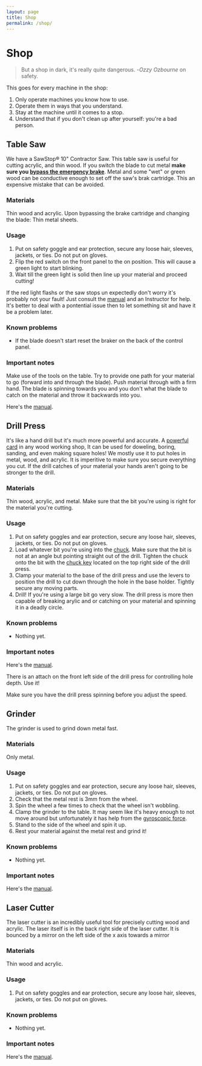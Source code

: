 ```yaml
---
layout: page
title: Shop
permalink: /shop/
---
```


# Shop

> But a shop in dark, it's really quite dangerous.
> -*Ozzy Ozbourne* on safety.

This goes for every machine in the shop: 

1. Only operate machines you know how to use.
2. Operate them in ways that you understand.
3. Stay at the machine until it comes to a stop.
4. Understand that if you don't clean up after yourself: you're a bad person.

## Table Saw

We have a SawStop® 10" Contractor Saw. This table saw is useful for cutting acrylic, and thin wood. If you switch the blade to cut metal **make sure you [bypass the emergency brake](https://www.youtube.com/watch?v=k4WKuStm_ts)**. Metal and some "wet" or green wood can be conductive enough to set off the saw's brak cartridge. This an expensive mistake that can be avoided.

### Materials

Thin wood and acrylic. Upon bypassing the brake cartridge and changing the blade: Thin metal sheets.

### Usage

1. Put on safety goggle and ear protection, secure any loose hair, sleeves, jackets, or ties. Do not put on gloves.
2. Flip the red switch on the front panel to the on position. This will cause a green light to start blinking.
3. Wait till the green light is solid then line up your material and proceed cutting!

If the red light flashs or the saw stops un expectedly don't worry it's probably not your fault! Just consult the [manual](https://www.sawstop.com/images/uploads/manuals/Manual_CNS.pdf) and an Instructor for help. It's better to deal with a pontential issue then to let something sit and have it be a problem later.

### Known problems

* If the blade doesn't start reset the braker on the back of the control panel.

### Important notes

Make use of the tools on the table. Try to provide one path for your material to go (forward into and through the blade). Push material through with a firm hand. The blade is spinning towards you and you don't what the blade to catch on the material and throw it backwards into you.

Here's the [manual](https://www.sawstop.com/images/uploads/manuals/Manual_CNS.pdf).

## Drill Press

It's like a hand drill but it's much more powerful and accurate. A [powerful card](https://www.thesprucecrafts.com/using-a-drill-press-for-woodworking-3537027) in any wood working shop, It can be used for doweling, boring, sanding, and even making square holes! We mostly use it to put holes in metal, wood, and acrylic. It is imperitive to make sure you secure everything you cut. If the drill catches of your material your hands aren't going to be stronger to the drill.

### Materials

Thin wood, acrylic, and metal. Make sure that the bit you're using is right for the material you're cutting. 

### Usage

1. Put on safety goggles and ear protection, secure any loose hair, sleeves, jackets, or ties. Do not put on gloves.
2. Load whatever bit you're using into the [chuck](https://en.wikipedia.org/wiki/Chuck_(engineering)). Make sure that the bit is not at an angle but pointing straight out of the drill. Tighten the chuck onto the bit with the [chuck key](http://www.abmtools.com/product/drill-chuck-keys/) located on the top right side of the drill press.
3. Clamp your material to the base of the drill press and use the levers to position the drill to cut down through the hole in the base holder. Tightly secure any moving parts.
4. Drill! If you're using a large bit go very slow. The drill press is more then capable of breaking arylic and or catching on your material and spinning it in a deadly circle.

### Known problems

* Nothing yet.

### Important notes

Here's the [manual](https://www.manualslib.com/manual/1193321/Wen-4214.html).

There is an attach on the front left side of the drill press for controlling hole depth. Use it!

Make sure you have the drill press spinning before you adjust the speed.

## Grinder

The grinder is used to grind down metal fast.

### Materials

Only metal.

### Usage

1. Put on safety goggles and ear protection, secure any loose hair, sleeves, jackets, or ties. Do not put on gloves.
2. Check that the metal rest is 3mm from the wheel.
3. Spin the wheel a few times to check that the wheel isn't wobbling.
4. Clamp the grinder to the table. It may seem like it's heavy enough to not move around but unfortunately it has help from the [gyroscopic force](https://www.youtube.com/watch?v=GeyDf4ooPdo&disable_polymer=true).
5. Stand to the side of the wheel and spin it up.
6. Rest your material against the metal rest and grind it!

### Known problems

* Nothing yet.

### Important notes

Here's the [manual](https://images.homedepot-static.com/catalog/pdfImages/ad/ad18f3d3-6d5b-4745-a304-54191eb9490d.pdf).

## Laser Cutter

The laser cutter is an incredibly useful tool for precisely cutting wood and acrylic. The laser itself is in the back right side of the laser cutter. It is bounced by a mirror on the left side of the x axis towards a mirror

### Materials

Thin wood and acrylic.

### Usage

1. Put on safety goggles and ear protection, secure any loose hair, sleeves, jackets, or ties. Do not put on gloves.

### Known problems

* Nothing yet.

### Important notes

Here's the [manual](https://www.manualslib.com/manual/1193321/Wen-4214.html).
